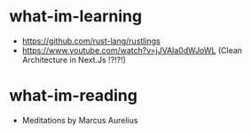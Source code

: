 # what-im-learning

- https://github.com/rust-lang/rustlings
- https://www.youtube.com/watch?v=jJVAla0dWJoWL (Clean Architecture in Next.Js !?!?!)

# what-im-reading

- Meditations by Marcus Aurelius
